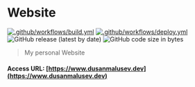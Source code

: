 # Website

[![.github/workflows/build.yml](https://github.com/malusev998/Website/actions/workflows/build.yml/badge.svg)](https://github.com/malusev998/Website/actions/workflows/build.yml)
[![.github/workflows/deploy.yml](https://github.com/malusev998/Website/actions/workflows/deploy.yml/badge.svg)](https://github.com/malusev998/Website/actions/workflows/deploy.yml)
![GitHub release (latest by date)](https://img.shields.io/github/v/release/malusev998/Website?display_name=tag&style=plastic)
![GitHub code size in bytes](https://img.shields.io/github/languages/code-size/malusev998/Website)


> My personal Website

#### Access URL: [https://www.dusanmalusev.dev](https://www.dusanmalusev.dev)
